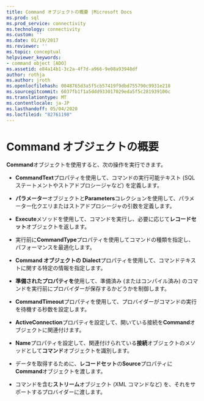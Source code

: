 ```yaml
---
title: Command オブジェクトの概要 |Microsoft Docs
ms.prod: sql
ms.prod_service: connectivity
ms.technology: connectivity
ms.custom: ''
ms.date: 01/19/2017
ms.reviewer: ''
ms.topic: conceptual
helpviewer_keywords:
- command object [ADO]
ms.assetid: e84a14b1-3c2a-4f7d-a966-9e08a93948df
author: rothja
ms.author: jroth
ms.openlocfilehash: 0048765d3a5f5cb57419f9dbd755790c9931e218
ms.sourcegitcommit: 6037fb1f1a5ddd933017029eda5f5c281939100c
ms.translationtype: MT
ms.contentlocale: ja-JP
ms.lasthandoff: 05/04/2020
ms.locfileid: "82761198"
---
```

# <a name="command-object-overview"></a>Command オブジェクトの概要
**Command**オブジェクトを使用すると、次の操作を実行できます。  
  
-   **CommandText**プロパティを使用して、コマンドの実行可能テキスト (SQL ステートメントやストアドプロシージャなど) を定義します。  
  
-   **パラメーター**オブジェクトと**Parameters**コレクションを使用して、パラメーター化クエリまたはストアドプロシージャの引数を定義します。  
  
-   **Execute**メソッドを使用して、コマンドを実行し、必要に応じて**レコードセット**オブジェクトを返します。  
  
-   実行前に**CommandType**プロパティを使用してコマンドの種類を指定し、パフォーマンスを最適化します。  
  
-   **Command オブジェクトの** **Dialect**プロパティを使用して、コマンドテキストに関する特定の情報を指定します。  
  
-   **準備されたプロパティを**使用して、準備済み (またはコンパイル済み) のコマンドを実行前にプロバイダーが保存するかどうかを制御します。  
  
-   **CommandTimeout**プロパティを使用して、プロバイダーがコマンドの実行を待機する秒数を設定します。  
  
-   **ActiveConnection**プロパティを設定して、開いている接続を**Command**オブジェクトに関連付けます。  
  
-   **Name**プロパティを設定して、関連付けられている**接続**オブジェクトのメソッドとして**コマンド**オブジェクトを識別します。  
  
-   データを取得するために、**レコードセット**の**Source**プロパティに**Command**オブジェクトを渡します。  
  
-   コマンドを含む**ストリーム**オブジェクト (XML コマンドなど) を、それをサポートするプロバイダーに渡します。
